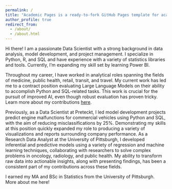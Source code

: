 ```yaml
---
permalink: /
title: "Academic Pages is a ready-to-fork GitHub Pages template for academic personal websites"
author_profile: true
redirect_from: 
  - /about/
  - /about.html
---
```


Hi there! I am a passionate Data Scientist with a strong background in data analysis, model development, and project management. I specialize in Python, R, and SQL and have experience with a variety of statistics libraries and tools. Currently, I’m expanding my skill set by learning Power BI.

Throughout my career, I have worked in analytical roles spanning the fields of medicine, public health, retail, transit, and travel. My current work has led me to a contract position evaluating Large Language Models on their ability to accomplish Python and SQL-related tasks. This work is crucial for the pursuit of improved AI, even though robust evaluation has proven tricky. Learn more about my contributions [here](https://scale.com/leaderboard). 

Previously, as a Data Scientist at Preteckt, I led model development projects predict engine malfunctions for commercial vehicles using Python and SQL, with the aim of reducing misclassifications by 25%. Demonstrating my skills at this position quickly expanded my role to producing a variety of visualizations and reports surrounding company performance. As a Research Data Analyst at the University of Pittsburgh, I developed inferential and predictive models using a variety of regression and machine learning techniques, collaborating with researchers to solve complex problems in oncology, radiology, and public health. My ability to transform raw data into actionable insights, along with presenting findings, has been a consistent part of my contributions across these fields.

I earned my MA and BSc in Statistics from the University of Pittsburgh. More about me here!

